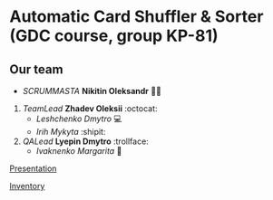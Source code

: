 #  Automatic Card Shuffler & Sorter (GDC course, group KP-81) 


## **Our team**
* *SCRUMMASTA* **Nikitin Oleksandr** :policeman:

1. *TeamLead* **Zhadev Oleksii** :octocat:
   * *Leshchenko Dmytro* :computer:
   * *Irih Mykyta* :shipit:
2. *QALead* **Lyepin Dmytro** :trollface:
   * *Ivaknenko Margarita* :bug:

[Presentation](https://docs.google.com/presentation/d/10rBZ9-rmnxBzG6el2hvGrc1fT8E0dH_FWtXCbRZUZtU/edit#slide=id.p)

[Inventory](https://docs.google.com/spreadsheets/d/1t0qok8yyGPypgWNr8R4aoo9seJ1HTWF-gFS-p-IRink/edit#gid=0)
